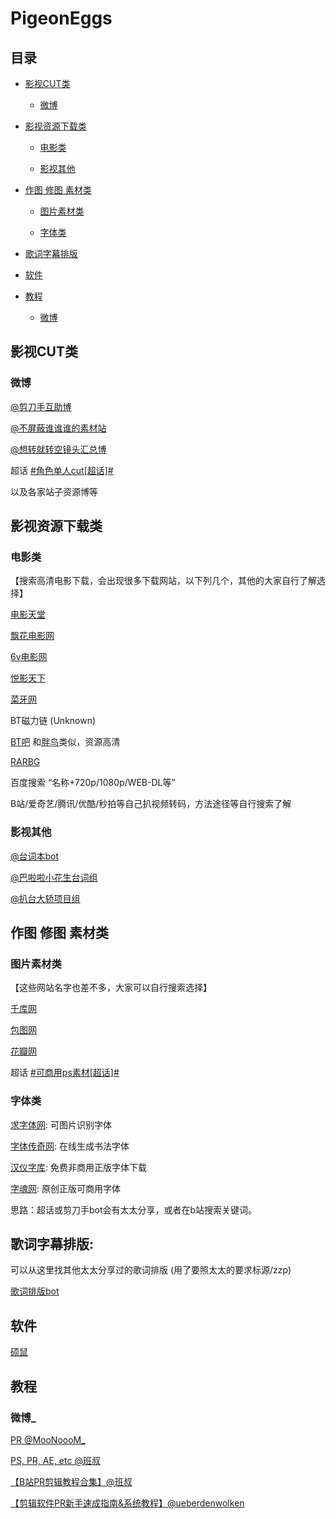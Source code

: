 # PigeonEggs

## 目录

* [影视CUT类](#影视CUT类)

    * [微博](#微博)

* [影视资源下载类](#影视资源下载类)

    * [电影类](#电影类)

    * [影视其他](#影视其他)

* [作图 修图 素材类](#作图修图素材类)

    * [图片素材类](#图片素材类)
   
    * [字体类](#字体类)

* [歌词字幕排版](#歌词字幕排版)

* [软件](#软件)

* [教程](#教程)

    * [微博](#微博_)


## 影视CUT类

### 微博 

[@剪刀手互助博](https://weibo.com/u/6066098841)

[@不屏蔽谁谁谁的素材站](https://weibo.com/u/5852808735)

[@想转就转空镜头汇总博](https://weibo.com/u/2510770933)

超话 [#角色单人cut[超话]#](https://s.weibo.com/weibo/%23%E8%A7%92%E8%89%B2%E5%8D%95%E4%BA%BAcut%E8%B6%85%E8%AF%9D%23)

以及各家站子资源博等


## 影视资源下载类

### 电影类

【搜索高清电影下载，会出现很多下载网站，以下列几个，其他的大家自行了解选择】

[电影天堂](https://www.dydytt.net/)

[飘花电影网](https://www.piaohua.com/)

[6v电影网](https://www.6vw.cc/)

[悦影天下](https://www.yueing.org/member.php?mod=logging&action=login&referer=https%3A%2F%2Fwww.yueing.org%2Findex.php)

[菜牙网](https://sur.ly/i/caiyawang.com/)

BT磁力链 (Unknown)

[BT吧](https://www.ibtba.cc/) 和[胖鸟](http://pniao5.com/)类似，资源高清

[RARBG](https://rarbg.to/index37.php)

百度搜索 “名称+720p/1080p/WEB-DL等”

B站/爱奇艺/腾讯/优酷/秒拍等自己扒视频转码，方法途径等自行搜索了解

### 影视其他

[@台词本bot](https://weibo.com/u/5608539816)

[@巴啦啦小花生台词组](https://weibo.com/u/5603095311)

[@扒台大轿项目组](https://weibo.com/u/6658523332)

## 作图 修图 素材类

### 图片素材类

【这些网站名字也差不多，大家可以自行搜索选择】

[千库网](https://588ku.com/)

[包图网](https://ibaotu.com/)

[花瓣网](https://huaban.com/)

超话 [#可商用ps素材[超话]#](https://s.weibo.com/weibo/%23%E5%8F%AF%E5%95%86%E7%94%A8ps%E7%B4%A0%E6%9D%90%E8%B6%85%E8%AF%9D%23)

### 字体类

[求字体网](https://m.qiuziti.com/#/): 可图片识别字体

[字体传奇网](http://www.ziticq.com/): 在线生成书法字体

[汉仪字库](https://www.hanyi.com.cn/): 免费非商用正版字体下载

[字魂网](https://izihun.com/): 原创正版可商用字体

思路：超话或剪刀手bot会有太太分享，或者在b站搜索关键词。


## 歌词字幕排版:

可以从这里找其他太太分享过的歌词排版 (用了要照太太的要求标源/zzp)

[歌词排版bot](https://weibo.com/u/6036460914)


## 软件

[硕鼠](https://download.flvcd.com/)


## 教程

### 微博_

[PR @MooNoooM_](http://weibo.com/5817280673/Hbb7zaTqI)

[PS, PR, AE, etc @班叔](http://weibo.com/5198011111/HcPqjrq6q)

[【B站PR剪辑教程合集】@班叔](http://weibo.com/5198011111/GB2fPB3Bk)

[【剪辑软件PR新手速成指南&系统教程】@ueberdenwolken](http://weibo.com/5816473352/ItP8LcUyj)

